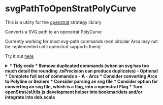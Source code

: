 # svgPathToOpenStratPolyCurve
This is a utility for the [openstrat](https://github.com/Rich2/openstrat) strategy library

Converts a SVG path to an openstrat PolyCurve

Currently working for most svg-path commands (non circular Arcs may not be implemented until openstrat supports them)

Try it out [here](https://w0d.github.io/svgPathToOpenStratPolyCurve/)

<details><b>TODO:</b>
    <summary>
<b>* Tidy code</b>
<b>* Remove duplicated commands (when an svg has too much detail the rounding .toPrecision can produce duplicates) - Optional</b>
<b>* Complete full set of commands  a - A - Arcs</b>
<b>* Consider converting Arcs to Polyline or Beziers</b>
<b>* Consider parsing an svg file</b>
<b>* Consider option for converting an svg file, which is a flag, into a openstrat Flag</b>
<b>* Turn openStratJsUtils.js development helper into bookmarklets and/or integrate into deb.scala</b>
    </summary>
</details>

